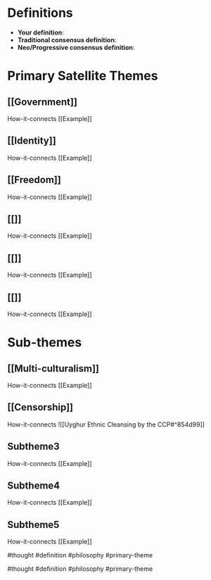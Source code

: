 # Definitions
- **Your definition**:
- **Traditional consensus definition**:
- **Neo/Progressive consensus definition**:

# Primary Satellite Themes
## [[Government]]
How-it-connects
[[Example]]

## [[Identity]]
How-it-connects
[[Example]]

## [[Freedom]]
How-it-connects
[[Example]]

## [[]]
How-it-connects
[[Example]]

## [[]]
How-it-connects
[[Example]]

## [[]]
How-it-connects
[[Example]]

# Sub-themes
## [[Multi-culturalism]]
How-it-connects
[[Example]]

## [[Censorship]]
How-it-connects
![[Uyghur Ethnic Cleansing by the CCP#^854d99]]

## Subtheme3
How-it-connects
[[Example]]

## Subtheme4
How-it-connects
[[Example]]

## Subtheme5
How-it-connects
[[Example]]





#thought #definition #philosophy #primary-theme

#thought #definition #philosophy #primary-theme